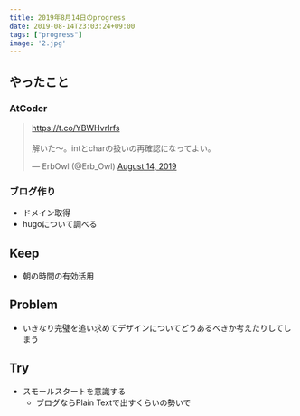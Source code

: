 ```yaml
---
title: 2019年8月14日のprogress
date: 2019-08-14T23:03:24+09:00
tags: ["progress"]
image: '2.jpg'
---
```


## やったこと
### AtCoder

<blockquote class="twitter-tweet"><p lang="ja" dir="ltr"><a href="https://t.co/YBWHvrIrfs">https://t.co/YBWHvrIrfs</a><br><br>解いた〜。intとcharの扱いの再確認になってよい。</p>&mdash; ErbOwl (@Erb_Owl) <a href="https://twitter.com/Erb_Owl/status/1161448066060152837?ref_src=twsrc%5Etfw">August 14, 2019</a></blockquote> <script async src="https://platform.twitter.com/widgets.js" charset="utf-8"></script>

### ブログ作り
- ドメイン取得
- hugoについて調べる

## Keep
- 朝の時間の有効活用

## Problem
- いきなり完璧を追い求めてデザインについてどうあるべきか考えたりしてしまう

## Try
- スモールスタートを意識する
  - ブログならPlain Textで出すくらいの勢いで 

